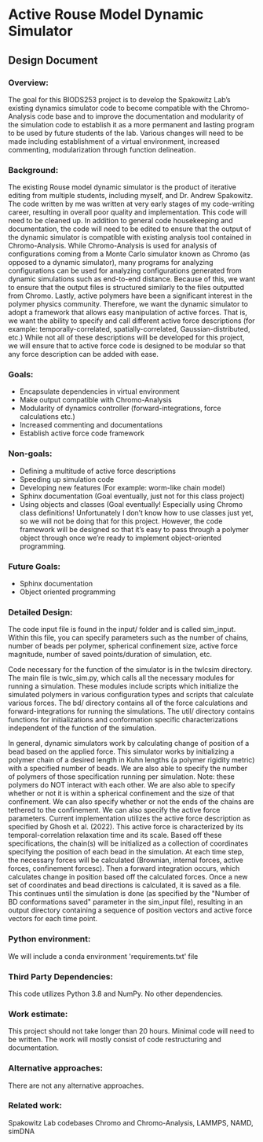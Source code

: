 # Active Rouse Model Dynamic Simulator
## Design Document

### Overview: 
The goal for this BIODS253 project is to develop the Spakowitz Lab’s existing dynamics simulator code to become compatible with the Chromo-Analysis code base
and to improve the documentation and modularity of the simulation code to establish it as a more permanent and lasting program to be used by future students of the 
lab.  Various changes will need to be made including establishment of a virtual environment, increased commenting, modularization through function delineation.  

### Background: 
The existing Rouse model dynamic simulator is the product of iterative editing from multiple students, including myself, and Dr. Andrew Spakowitz. The code written by me was written at very early stages of my code-writing career, resulting in overall poor quality and implementation. This code will need to be cleaned up. In addition to general code housekeeping and documentation, the code will need to be edited to ensure that the output of the dynamic simulator is compatible with existing analysis tool contained in Chromo-Analysis. While Chromo-Analysis is used for analysis of configurations coming from a Monte Carlo simulator known as Chromo (as opposed to a dynamic simulator), many programs for analyzing configurations can be used for analyzing configurations generated from dynamic simulations such as end-to-end distance. Because of this, we want to ensure that the output files is structured similarly to the files outputted from Chromo.
Lastly, active polymers have been a significant interest in the polymer physics community. Therefore, we want the dynamic simulator to adopt a framework that allows easy manipulation of active forces. That is, we want the ability to specify and call different active force descriptions (for example: temporally-correlated, spatially-correlated, Gaussian-distributed, etc.) While not all of these descriptions will be developed for this project, we will ensure that to active force code is designed to be modular so that any force description can be added with ease. 

### Goals:
*	Encapsulate dependencies in virtual environment
*	Make output compatible with Chromo-Analysis
*	Modularity of dynamics controller (forward-integrations, force calculations etc.)
*	Increased commenting and documentations
*	Establish active force code framework

### Non-goals:
*	Defining a multitude of active force descriptions
*	Speeding up simulation code
*	Developing new features (For example: worm-like chain model)
*	Sphinx documentation (Goal eventually, just not for this class project)
*	Using objects and classes (Goal eventually! Especially using Chromo class definitions! Unfortunately I don’t know how to use classes just yet, so we will not be doing that for this project. However, the code framework will be designed so that it’s easy to pass through a polymer object through once we’re ready to implement object-oriented programming.

### Future Goals:
*	Sphinx documentation
*	Object oriented programming

### Detailed Design:
The code input file is found in the input/ folder and is called sim_input. Within this file, you can specify parameters such as the number of chains, number of beads per polymer, spherical confinement size, active force magnitude, number of saved points/duration of simulation, etc.

Code necessary for the function of the simulator is in the twlcsim directory. The main file is twlc_sim.py, which calls all the necessary modules for running a simulation. These modules include scripts which initialize the simulated polymers in various configuration types and scripts that calculate various forces. The bd/ directory contains all of the force calculations and forward-integrations for running the simulations. The util/ directory contains functions for initializations and conformation specific characterizations independent of the function of the simulation.

In general, dynamic simulators work by calculating change of position of a bead based on the applied force. This simulator works by initializing a polymer chain of a desired length in Kuhn lengths (a polymer rigidity metric) with a specified number of beads. We are also able to specify the number of polymers of those specification running per simulation. Note: these polymers do NOT interact with each other. We are also able to specify whether or not it is within a spherical confinement and the size of that confinement. We can also specify whether or not the ends of the chains are tethered to the confinement. We can also specify the active force parameters. Current implementation utilizes the active force description as specified by Ghosh et al. (2022). This active force is characterized by its temporal-correlation relaxation time and its scale. Based off these specifications, the chain(s) will be initialized as a collection of coordinates specifying the position of each bead in the simulation. At each time step, the necessary forces will be calculated (Brownian, internal forces, active forces, confinement forcesc). Then a forward integration occurs, which calculates change in position based off the calculated forces. Once a new set of coordinates and bead directions is calculated, it is saved as a file. This continues until the simulation is done (as specified by the "Number of BD conformations saved" parameter in the sim_input file), resulting in an output directory containing a sequence of position vectors and active force vectors for each time point.

### Python environment: 
We will include a conda environment 'requirements.txt' file

### Third Party Dependencies: 
This code utilizes Python 3.8 and NumPy. No other dependencies.

### Work estimate: 
This project should not take longer than 20 hours. Minimal code will need to be written. The work will mostly consist of code restructuring and documentation.

### Alternative approaches: 
There are not any alternative approaches. 

### Related work: 
Spakowitz Lab codebases Chromo and Chromo-Analysis, LAMMPS, NAMD, simDNA
